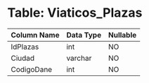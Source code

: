 # Table: Viaticos_Plazas

| Column Name | Data Type | Nullable |
|-------------|-----------|----------|
| IdPlazas | int | NO |
| Ciudad | varchar | NO |
| CodigoDane | int | NO |
